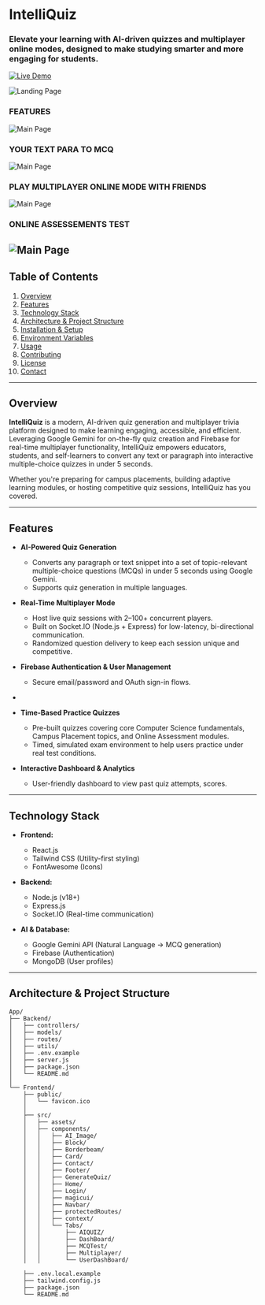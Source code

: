 # IntelliQuiz
### Elevate your learning with AI-driven quizzes and multiplayer online modes, designed to make studying smarter and more engaging for students.

[![Live Demo](https://img.shields.io/badge/Live-Demo-blue?logo=vercel)](https://intelliquiz-main-4v98.vercel.app)  

![Landing Page](App/Frontend/src/assets/platform.png)
### FEATURES 
![Main Page](App/Frontend/src/assets/maintab.png)

### YOUR TEXT PARA TO MCQ 
![Main Page](App/Frontend/src/assets/int1.png)

### PLAY MULTIPLAYER ONLINE MODE WITH FRIENDS 
![Main Page](App/Frontend/src/assets/int2.png)

### ONLINE ASSESSEMENTS TEST 
![Main Page](App/Frontend/src/assets/int3.png)
---

## Table of Contents
1. [Overview](#overview)  
2. [Features](#features)  
3. [Technology Stack](#technology-stack)  
4. [Architecture & Project Structure](#architecture--project-structure)  
5. [Installation & Setup](#installation--setup)  
6. [Environment Variables](#environment-variables)  
7. [Usage](#usage)  
8. [Contributing](#contributing)  
9. [License](#license)  
10. [Contact](#contact)  

---

## Overview

**IntelliQuiz** is a modern, AI-driven quiz generation and multiplayer trivia platform designed to make learning engaging, accessible, and efficient. Leveraging Google Gemini for on-the-fly quiz creation and Firebase for real-time multiplayer functionality, IntelliQuiz empowers educators, students, and self-learners to convert any text or paragraph into interactive multiple-choice quizzes in under 5 seconds.  

Whether you're preparing for campus placements, building adaptive learning modules, or hosting competitive quiz sessions, IntelliQuiz has you covered.

---

## Features

- **AI-Powered Quiz Generation**  
  - Converts any paragraph or text snippet into a set of topic-relevant multiple-choice questions (MCQs) in under 5 seconds using Google Gemini.  
  - Supports quiz generation in multiple languages.  

- **Real-Time Multiplayer Mode**  
  - Host live quiz sessions with 2–100+ concurrent players.  
  - Built on Socket.IO (Node.js + Express) for low-latency, bi-directional communication.  
  - Randomized question delivery to keep each session unique and competitive.  

- **Firebase Authentication & User Management**  
  - Secure email/password and OAuth sign-in flows.  
+

- **Time-Based Practice Quizzes**  
  - Pre-built quizzes covering core Computer Science fundamentals, Campus Placement topics, and Online Assessment modules.  
  - Timed, simulated exam environment to help users practice under real test conditions.  

- **Interactive Dashboard & Analytics**  
  - User-friendly dashboard to view past quiz attempts, scores.  
  

---

## Technology Stack

- **Frontend:**  
  - React.js  
  - Tailwind CSS (Utility-first styling)  
  - FontAwesome (Icons)  

- **Backend:**  
  - Node.js (v18+)  
  - Express.js   
  - Socket.IO (Real-time communication)  

- **AI & Database:**  
  - Google Gemini API (Natural Language → MCQ generation)  
  - Firebase (Authentication)  
  - MongoDB (User profiles)  
 

---

## Architecture & Project Structure

```text
App/
├── Backend/
│   ├── controllers/
│   ├── models/
│   ├── routes/
│   ├── utils/
│   ├── .env.example
│   ├── server.js
│   ├── package.json
│   └── README.md
│
└── Frontend/
    ├── public/
    │   └── favicon.ico
    │
    ├── src/
    │   ├── assets/
    │   ├── components/
    │   │   ├── AI_Image/
    │   │   ├── Block/
    │   │   ├── Borderbeam/
    │   │   ├── Card/
    │   │   ├── Contact/
    │   │   ├── Footer/
    │   │   ├── GenerateQuiz/
    │   │   ├── Home/
    │   │   ├── Login/
    │   │   ├── magicui/
    │   │   ├── Navbar/
    │   │   ├── protectedRoutes/
    │   │   ├── context/
    │   │   └── Tabs/
    │   │       ├── AIQUIZ/
    │   │       ├── DashBoard/
    │   │       ├── MCQTest/
    │   │       ├── Multiplayer/
    │   │       └── UserDashBoard/

    ├── .env.local.example
    ├── tailwind.config.js
    ├── package.json
    └── README.md
